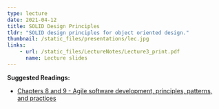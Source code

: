 ```yaml
---
type: lecture
date: 2021-04-12
title: SOLID Design Principles
tldr: "SOLID design principles for object oriented design."
thumbnail: /static_files/presentations/lec.jpg
links: 
    - url: /static_files/LectureNotes/Lecture3_print.pdf
      name: Lecture slides
---
```

**Suggested Readings:**
- [Chapters 8 and 9 - Agile software development, principles, patterns, and practices](./static_files/LectureNotes/reading_week3.pdf)